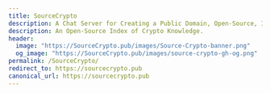 ```yaml
---
title: SourceCrypto
description: A Chat Server for Creating a Public Domain, Open-Source, Index of Crypto Knowledge.
description: An Open-Source Index of Crypto Knowledge.
header:
  image: "https://SourceCrypto.pub/images/Source-Crypto-banner.png"
  og_image: "https://SourceCrypto.pub/images/source-crypto-gh-og.png"
permalink: /SourceCrypto/
redirect_to: https://sourcecrypto.pub
canonical_url: https://sourcecrypto.pub
---
```

